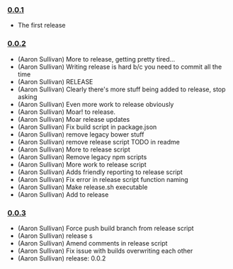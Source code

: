 ### [0.0.1](https://github.com/aaronik/tones/releases/tag/v0.0.1)

- The first release

### [0.0.2](https://github.com/aaronik/tones/releases/tag/0.0.2)

  * (Aaron Sullivan) More to release, getting pretty tired...
  * (Aaron Sullivan) Writing release is hard b/c you need to commit all the time
  * (Aaron Sullivan) RELEASE
  * (Aaron Sullivan) Clearly there's more stuff being added to release, stop asking
  * (Aaron Sullivan) Even more work to release obviously
  * (Aaron Sullivan) Moar! to release.
  * (Aaron Sullivan) Moar release updates
  * (Aaron Sullivan) Fix build script in package.json
  * (Aaron Sullivan) remove legacy bower stuff
  * (Aaron Sullivan) remove release script TODO in readme
  * (Aaron Sullivan) More to release script
  * (Aaron Sullivan) Remove legacy npm scripts
  * (Aaron Sullivan) More work to release script
  * (Aaron Sullivan) Adds friendly reporting to release script
  * (Aaron Sullivan) Fix error in release script function naming
  * (Aaron Sullivan) Make release.sh executable
  * (Aaron Sullivan) Add to release

### [0.0.3](https://github.com/aaronik/tones/releases/tag/0.0.3)

  * (Aaron Sullivan) Force push build branch from release script
  * (Aaron Sullivan) release s
  * (Aaron Sullivan) Amend comments in release script
  * (Aaron Sullivan) Fix issue with builds overwriting each other
  * (Aaron Sullivan) release: 0.0.2